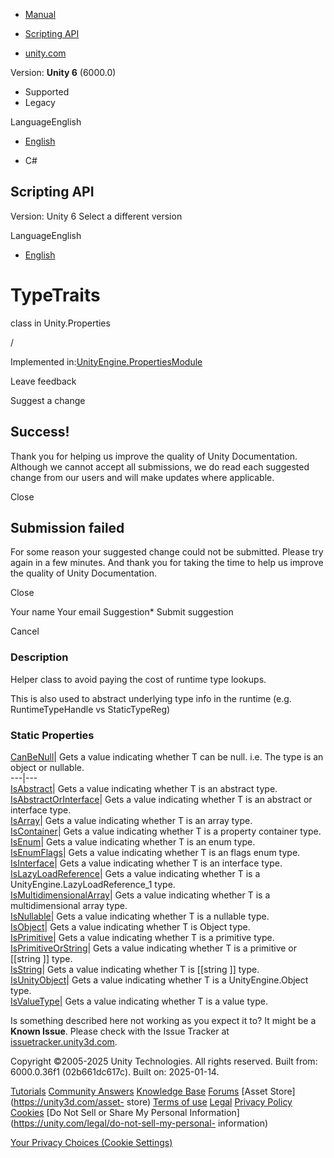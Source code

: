 [ ]()

  * [Manual](../Manual/index.html)
  * [Scripting API](../ScriptReference/index.html)

  * [unity.com](https://unity.com/)

Version: **Unity 6** (6000.0)

  * Supported
  * Legacy

LanguageEnglish

  * [English]()

  * C#

[ ](https://docs.unity3d.com)

## Scripting API

Version: Unity 6 Select a different version

LanguageEnglish

  * [English]()

# TypeTraits<T0>

class in Unity.Properties

/

Implemented
in:[UnityEngine.PropertiesModule](UnityEngine.PropertiesModule.html)

Leave feedback

Suggest a change

## Success!

Thank you for helping us improve the quality of Unity Documentation. Although
we cannot accept all submissions, we do read each suggested change from our
users and will make updates where applicable.

Close

## Submission failed

For some reason your suggested change could not be submitted. Please <a>try
again</a> in a few minutes. And thank you for taking the time to help us
improve the quality of Unity Documentation.

Close

Your name Your email Suggestion* Submit suggestion

Cancel

[ ]()

### Description

Helper class to avoid paying the cost of runtime type lookups.  
  
This is also used to abstract underlying type info in the runtime (e.g.
RuntimeTypeHandle vs StaticTypeReg)

### Static Properties

[CanBeNull](Unity.Properties.TypeTraits_1.CanBeNull.html)|  Gets a value
indicating whether T can be null. i.e. The type is an object or nullable.  
---|---  
[IsAbstract](Unity.Properties.TypeTraits_1.IsAbstract.html)|  Gets a value
indicating whether T is an abstract type.  
[IsAbstractOrInterface](Unity.Properties.TypeTraits_1.IsAbstractOrInterface.html)|
Gets a value indicating whether T is an abstract or interface type.  
[IsArray](Unity.Properties.TypeTraits_1.IsArray.html)|  Gets a value
indicating whether T is an array type.  
[IsContainer](Unity.Properties.TypeTraits_1.IsContainer.html)|  Gets a value
indicating whether T is a property container type.  
[IsEnum](Unity.Properties.TypeTraits_1.IsEnum.html)|  Gets a value indicating
whether T is an enum type.  
[IsEnumFlags](Unity.Properties.TypeTraits_1.IsEnumFlags.html)|  Gets a value
indicating whether T is an flags enum type.  
[IsInterface](Unity.Properties.TypeTraits_1.IsInterface.html)|  Gets a value
indicating whether T is an interface type.  
[IsLazyLoadReference](Unity.Properties.TypeTraits_1.IsLazyLoadReference.html)|
Gets a value indicating whether T is a UnityEngine.LazyLoadReference_1 type.  
[IsMultidimensionalArray](Unity.Properties.TypeTraits_1.IsMultidimensionalArray.html)|
Gets a value indicating whether T is a multidimensional array type.  
[IsNullable](Unity.Properties.TypeTraits_1.IsNullable.html)|  Gets a value
indicating whether T is a nullable type.  
[IsObject](Unity.Properties.TypeTraits_1.IsObject.html)|  Gets a value
indicating whether T is Object type.  
[IsPrimitive](Unity.Properties.TypeTraits_1.IsPrimitive.html)|  Gets a value
indicating whether T is a primitive type.  
[IsPrimitiveOrString](Unity.Properties.TypeTraits_1.IsPrimitiveOrString.html)|
Gets a value indicating whether T is a primitive or [[string ]] type.  
[IsString](Unity.Properties.TypeTraits_1.IsString.html)|  Gets a value
indicating whether T is [[string ]] type.  
[IsUnityObject](Unity.Properties.TypeTraits_1.IsUnityObject.html)|  Gets a
value indicating whether T is a UnityEngine.Object type.  
[IsValueType](Unity.Properties.TypeTraits_1.IsValueType.html)|  Gets a value
indicating whether T is a value type.  
  
Is something described here not working as you expect it to? It might be a
**Known Issue**. Please check with the Issue Tracker at
[issuetracker.unity3d.com](https://issuetracker.unity3d.com).

Copyright ©2005-2025 Unity Technologies. All rights reserved. Built from:
6000.0.36f1 (02b661dc617c). Built on: 2025-01-14.

[Tutorials](https://unity3d.com/learn) [Community
Answers](https://answers.unity3d.com) [Knowledge
Base](https://support.unity3d.com/hc/en-us)
[Forums](https://forum.unity3d.com) [Asset Store](https://unity3d.com/asset-
store) [Terms of use](https://docs.unity3d.com/Manual/TermsOfUse.html)
[Legal](https://unity.com/legal) [Privacy
Policy](https://unity.com/legal/privacy-policy)
[Cookies](https://unity.com/legal/cookie-policy) [Do Not Sell or Share My
Personal Information](https://unity.com/legal/do-not-sell-my-personal-
information)

[Your Privacy Choices (Cookie Settings)](javascript:void\(0\);)

